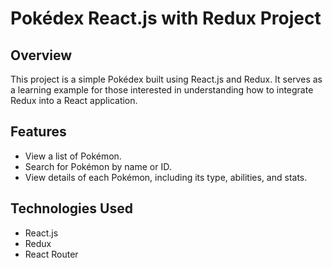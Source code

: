 # Pokédex React.js with Redux Project

## Overview
This project is a simple Pokédex built using React.js and Redux. It serves as a learning example for those interested in understanding how to integrate Redux into a React application.

## Features
- View a list of Pokémon.
- Search for Pokémon by name or ID.
- View details of each Pokémon, including its type, abilities, and stats.

## Technologies Used
- React.js
- Redux
- React Router

